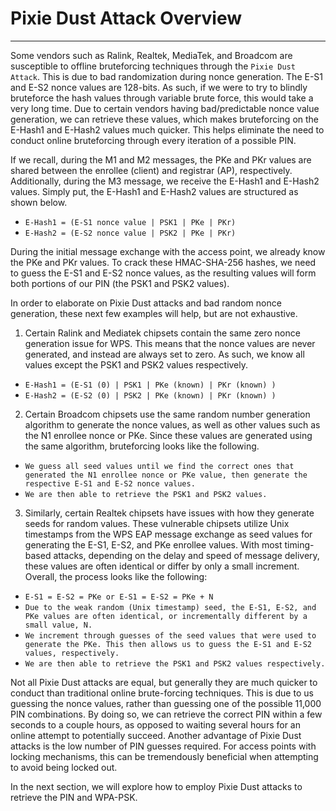 
<h1>Pixie Dust Attack Overview</h1>
<hr/>
<p>Some vendors such as Ralink, Realtek, MediaTek, and Broadcom are susceptible to offline bruteforcing techniques through the <code>Pixie Dust Attack</code>. This is due to bad randomization during nonce generation. The E-S1 and E-S2 nonce values are 128-bits. As such, if we were to try to blindly bruteforce the hash values through variable brute force, this would take a very long time. Due to certain vendors having bad/predictable nonce value generation, we can retrieve these values, which makes bruteforcing on the E-Hash1 and E-Hash2 values much quicker. This helps eliminate the need to conduct online bruteforcing through every iteration of a possible PIN.</p>
<p>If we recall, during the M1 and M2 messages, the PKe and PKr values are shared between the enrollee (client) and registrar (AP), respectively. Additionally, during the M3 message, we receive the E-Hash1 and E-Hash2 values. Simply put, the E-Hash1 and E-Hash2 values are structured as shown below.</p>
<ul>
<li>
<code>E-Hash1 = (E-S1 nonce value | PSK1 | PKe | PKr)</code>
</li>
<li>
<code>E-Hash2 = (E-S2 nonce value | PSK2 | PKe | PKr)</code>
</li>
</ul>
<p>During the initial message exchange with the access point, we already know the PKe and PKr values. To crack these HMAC-SHA-256 hashes, we need to guess the E-S1 and E-S2 nonce values, as the resulting values will form both portions of our PIN (the PSK1 and PSK2 values).</p>
<p>In order to elaborate on Pixie Dust attacks and bad random nonce generation, these next few examples will help, but are not exhaustive.</p>
<ol>
<li>Certain Ralink and Mediatek chipsets contain the same zero nonce generation issue for WPS. This means that the nonce values are never generated, and instead are always set to zero. As such, we know all values except the PSK1 and PSK2 values respectively.</li>
</ol>
<ul>
<li>
<code>E-Hash1 = (E-S1 (0) | PSK1 | PKe (known) | PKr (known) )</code>
</li>
<li>
<code>E-Hash2 = (E-S2 (0) | PSK2 | PKe (known) | PKr (known) )</code>
</li>
</ul>
<ol start="2">
<li>Certain Broadcom chipsets use the same random number generation algorithm to generate the nonce values, as well as other values such as the N1 enrollee nonce or PKe. Since these values are generated using the same algorithm, bruteforcing looks like the following.</li>
</ol>
<ul>
<li>
<code>We guess all seed values until we find the correct ones that generated the N1 enrollee nonce or PKe value, then generate the respective E-S1 and E-S2 nonce values.</code>
</li>
<li>
<code>We are then able to retrieve the PSK1 and PSK2 values.</code>
</li>
</ul>
<ol start="3">
<li>Similarly, certain Realtek chipsets have issues with how they generate seeds for random values. These vulnerable chipsets utilize Unix timestamps from the WPS EAP message exchange as seed values for generating the E-S1, E-S2, and PKe enrollee values. With most timing-based attacks, depending on the delay and speed of message delivery, these values are often identical or differ by only a small increment. Overall, the process looks like the following:</li>
</ol>
<ul>
<li>
<code>E-S1 = E-S2 = PKe or E-S1 = E-S2 = PKe + N</code>
</li>
<li>
<code>Due to the weak random (Unix timestamp) seed, the E-S1, E-S2, and PKe values are often identical, or incrementally different by a small value, N.</code>
</li>
<li>
<code>We increment through guesses of the seed values that were used to generate the PKe. This then allows us to guess the E-S1 and E-S2 values, respectively.</code>
</li>
<li>
<code>We are then able to retrieve the PSK1 and PSK2 values respectively.</code>
</li>
</ul>
<p>Not all Pixie Dust attacks are equal, but generally they are much quicker to conduct than traditional online brute-forcing techniques. This is due to us guessing the nonce values, rather than guessing one of the possible 11,000 PIN combinations. By doing so, we can retrieve the correct PIN within a few seconds to a couple hours, as opposed to waiting several hours for an online attempt to potentially succeed. Another advantage of Pixie Dust attacks is the low number of PIN guesses required. For access points with locking mechanisms, this can be tremendously beneficial when attempting to avoid being locked out.</p>
<p>In the next section, we will explore how to employ Pixie Dust attacks to retrieve the PIN and WPA-PSK.</p>
